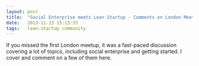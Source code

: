 ```yaml
---
layout: post
title:  "Social Enterprise meets Lean Startup - Comments on London Meetup 1"
date:   2013-11-23 15:13:33
tags:   lean-startup community
---
```


If you missed the first London meetup, it was a fast-paced discussion covering a lot of topics, including social enterprise and getting started. I cover and comment on a few of them here.  

<object width="560" height="340"><param name="movie" value="http://www.youtube.com/v/4PcACJk8LQ0&hl=en_US&fs=1&rel=0"></param><param name="allowFullScreen" value="true"></param><param name="allowscriptaccess" value="always"></param><embed src="http://www.youtube.com/v/4PcACJk8LQ0&hl=en_US&fs=1&rel=0" type="application/x-shockwave-flash" allowscriptaccess="always" allowfullscreen="true" width="560" height="340"></embed></object>
